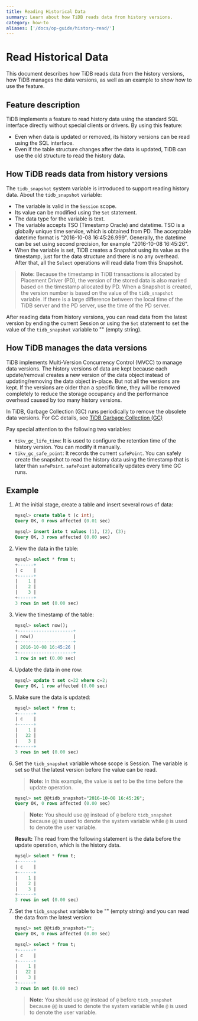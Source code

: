 ```yaml
---
title: Reading Historical Data
summary: Learn about how TiDB reads data from history versions.
category: how-to
aliases: ['/docs/op-guide/history-read/'] 
---
```


# Read Historical Data

This document describes how TiDB reads data from the history versions, how TiDB manages the data versions, as well as an example to show how to use the feature.

## Feature description

TiDB implements a feature to read history data using the standard SQL interface directly without special clients or drivers. By using this feature:

- Even when data is updated or removed, its history versions can be read using the SQL interface.
- Even if the table structure changes after the data is updated, TiDB can use the old structure to read the history data.

## How TiDB reads data from history versions

The `tidb_snapshot` system variable is introduced to support reading history data. About the `tidb_snapshot` variable:

- The variable is valid in the `Session` scope.
- Its value can be modified using the `Set` statement. 
- The data type for the variable is text. 
- The variable accepts TSO (Timestamp Oracle) and datetime. TSO is a globally unique time service, which is obtained from PD. The acceptable datetime format is "2016-10-08 16:45:26.999". Generally, the datetime can be set using second precision, for example "2016-10-08 16:45:26".
- When the variable is set, TiDB creates a Snapshot using its value as the timestamp, just for the data structure and there is no any overhead. After that, all the `Select` operations will read data from this Snapshot.

> **Note:** Because the timestamp in TiDB transactions is allocated by Placement Driver (PD), the version of the stored data is also marked based on the timestamp allocated by PD. When a Snapshot is created, the version number is based on the value of the `tidb_snapshot` variable. If there is a large difference between the local time of the TiDB server and the PD server, use the time of the PD server.

After reading data from history versions, you can read data from the latest version by ending the current Session or using the `Set` statement to set the value of the `tidb_snapshot` variable to "" (empty string). 

## How TiDB manages the data versions

TiDB implements Multi-Version Concurrency Control (MVCC) to manage data versions. The history versions of data are kept because each update/removal creates a new version of the data object instead of updating/removing the data object in-place. But not all the versions are kept. If the versions are older than a specific time, they will be removed completely to reduce the storage occupancy and the performance overhead caused by too many history versions.

In TiDB, Garbage Collection (GC) runs periodically to remove the obsolete data versions. For GC details, see [TiDB Garbage Collection (GC)](../op-guide/gc.md)

Pay special attention to the following two variables:

- `tikv_gc_life_time`: It is used to configure the retention time of the history version. You can modify it manually.
- `tikv_gc_safe_point`: It records the current `safePoint`. You can safely create the snapshot to read the history data using the timestamp that is later than `safePoint`. `safePoint` automatically updates every time GC runs.

## Example

1. At the initial stage, create a table and insert several rows of data:

    ```sql
    mysql> create table t (c int);
    Query OK, 0 rows affected (0.01 sec)
    
    mysql> insert into t values (1), (2), (3);
    Query OK, 3 rows affected (0.00 sec)
    ```

2. View the data in the table:
  
    ```sql
    mysql> select * from t;
    +------+
    | c    |
    +------+
    |    1 |
    |    2 |
    |    3 |
    +------+
    3 rows in set (0.00 sec)
    ```

3. View the timestamp of the table:
  
    ```sql
    mysql> select now();
    +---------------------+
    | now()               |
    +---------------------+
    | 2016-10-08 16:45:26 |
    +---------------------+
    1 row in set (0.00 sec)
    ```

4. Update the data in one row:

    ```sql
    mysql> update t set c=22 where c=2;
    Query OK, 1 row affected (0.00 sec)
    ```

5. Make sure the data is updated:

    ```sql
    mysql> select * from t;
    +------+
    | c    |
    +------+
    |    1 |
    |   22 |
    |    3 |
    +------+
    3 rows in set (0.00 sec)
    ```

6. Set the `tidb_snapshot` variable whose scope is Session. The variable is set so that the latest version before the value can be read. 

    > **Note:** In this example, the value is set to be the time before the update operation.
  
    ```sql
    mysql> set @@tidb_snapshot="2016-10-08 16:45:26";
    Query OK, 0 rows affected (0.00 sec)
    ```

    > **Note:** You should use `@@` instead of `@` before `tidb_snapshot` because `@@` is used to denote the system variable while `@` is used to denote the user variable.

    **Result:** The read from the following statement is the data before the update operation, which is the history data.

    ```sql
    mysql> select * from t;
    +------+
    | c    |
    +------+
    |    1 |
    |    2 |
    |    3 |
    +------+
    3 rows in set (0.00 sec)
    ```

7. Set the  `tidb_snapshot` variable to be "" (empty string) and you can read the data from the latest version:
  
    ```sql
    mysql> set @@tidb_snapshot="";
    Query OK, 0 rows affected (0.00 sec)
    ```
    
    ```sql
    mysql> select * from t;
    +------+
    | c    |
    +------+
    |    1 |
    |   22 |
    |    3 |
    +------+
    3 rows in set (0.00 sec)
    ```

    > **Note:** You should use `@@` instead of `@` before `tidb_snapshot` because `@@` is used to denote the system variable while `@` is used to denote the user variable.
